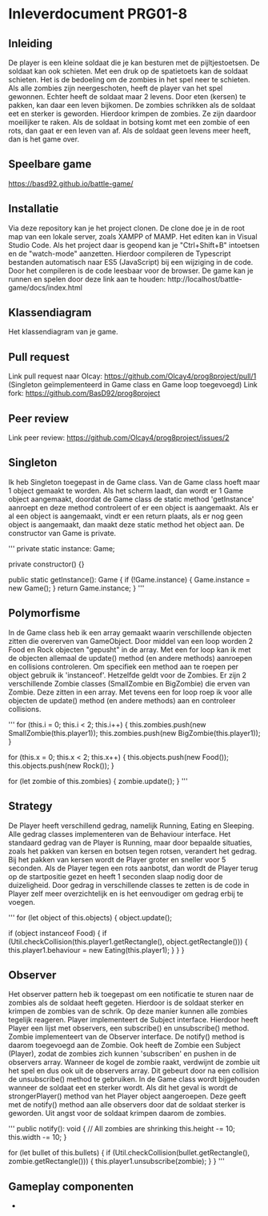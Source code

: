 # Inleverdocument PRG01-8

## Inleiding

De player is een kleine soldaat die je kan besturen met de pijltjestoetsen. De soldaat kan ook schieten. Met een druk op de spatietoets kan de soldaat schieten. Het is de bedoeling om de zombies in het spel neer te schieten. Als alle zombies zijn neergeschoten, heeft de player van het spel gewonnen. Echter heeft de soldaat maar 2 levens. Door eten (kersen) te pakken, kan daar een leven bijkomen. De zombies schrikken als de soldaat eet en sterker is geworden. Hierdoor krimpen de zombies. Ze zijn daardoor moeilijker te raken. Als de soldaat in botsing komt met een zombie of een rots, dan gaat er een leven van af. Als de soldaat geen levens meer heeft, dan is het game over.

## Speelbare game

https://basd92.github.io/battle-game/

## Installatie

Via deze repository kan je het project clonen. De clone doe je in de root map van een lokale server, zoals XAMPP of MAMP. Het editen kan in Visual Studio Code. Als het project daar is geopend kan je "Ctrl+Shift+B" intoetsen en de "watch-mode" aanzetten. Hierdoor compileren de Typescript bestanden automatisch naar ES5 (JavaScript) bij een wijziging in de code. Door het compileren is de code leesbaar voor de browser. De game kan je runnen en spelen door deze link aan te houden: http://localhost/battle-game/docs/index.html

## Klassendiagram

Het klassendiagram van je game.

## Pull request

Link pull request naar Olcay: https://github.com/Olcay4/prog8project/pull/1 (Singleton geïmplementeerd in Game class en Game loop toegevoegd)
Link fork: https://github.com/BasD92/prog8project

## Peer review

Link peer review: https://github.com/Olcay4/prog8project/issues/2

## Singleton

Ik heb Singleton toegepast in de Game class. Van de Game class hoeft maar 1 object gemaakt te worden. Als het scherm laadt, dan wordt er 1 Game object aangemaakt, doordat de Game class de static method 'getInstance' aanroept en deze method controleert of er een object is aangemaakt. Als er al een object is aangemaakt, vindt er een return plaats, als er nog geen object is aangemaakt, dan maakt deze static method het object aan. De constructor van Game is private.

'''
private static instance: Game;

private constructor() {}

public static getInstance(): Game {
  if (!Game.instance) {
    Game.instance = new Game();
  }
  return Game.instance;
}
'''

## Polymorfisme

In de Game class heb ik een array gemaakt waarin verschillende objecten zitten die overerven van GameObject. Door middel van een loop worden 2 Food en Rock objecten "gepusht" in de array. Met een for loop kan ik met de objecten allemaal de update() method (en andere methods) aanroepen en collisions controleren. Om specifiek een method aan te roepen per object gebruik ik 'instanceof'. Hetzelfde geldt voor de Zombies. Er zijn 2 verschillende Zombie classes (SmallZombie en BigZombie) die erven van Zombie. Deze zitten in een array. Met tevens een for loop roep ik voor alle objecten de update() method (en andere methods) aan en controleer collisions.

'''
for (this.i = 0; this.i < 2; this.i++) {
  this.zombies.push(new SmallZombie(this.player1));
  this.zombies.push(new BigZombie(this.player1));
}

for (this.x = 0; this.x < 2; this.x++) {
  this.objects.push(new Food());
  this.objects.push(new Rock());
}

for (let zombie of this.zombies) {
  zombie.update();
}
'''

## Strategy

De Player heeft verschillend gedrag, namelijk Running, Eating en Sleeping. Alle gedrag classes implementeren van de Behaviour interface. Het standaard gedrag van de Player is Running, maar door bepaalde situaties, zoals het pakken van kersen en botsen tegen rotsen, verandert het gedrag. Bij het pakken van kersen wordt de Player groter en sneller voor 5 seconden. Als de Player tegen een rots aanbotst, dan wordt de Player terug op de startpositie gezet en heeft 1 seconden slaap nodig door de duizeligheid. Door gedrag in verschillende classes te zetten is de code in Player zelf meer overzichtelijk en is het eenvoudiger om gedrag erbij te voegen.

'''
for (let object of this.objects) {
  object.update();

  if (object instanceof Food) {
    if (Util.checkCollision(this.player1.getRectangle(), object.getRectangle())) {
      this.player1.behaviour = new Eating(this.player1);
    }
  }
}

## Observer

Het observer pattern heb ik toegepast om een notificatie te sturen naar de zombies als de soldaat heeft gegeten. Hierdoor is de soldaat sterker en krimpen de zombies van de schrik. Op deze manier kunnen alle zombies tegelijk reageren. Player implementeert de Subject interface. Hierdoor heeft Player een lijst met observers, een subscribe() en unsubscribe() method. Zombie implementeert van de Observer interface. De notify() method is daarom toegevoegd aan de Zombie. Ook heeft de Zombie een Subject (Player), zodat de zombies zich kunnen 'subscriben' en pushen in de observers array. Wanneer de kogel de zombie raakt, verdwijnt de zombie uit het spel en dus ook uit de observers array. Dit gebeurt door na een collision de unsubscribe() method te gebruiken. In de Game class wordt bijgehouden wanneer de soldaat eet en sterker wordt. Als dit het geval is wordt de strongerPlayer() method van het Player object aangeroepen. Deze geeft met de notify() method aan alle observers door dat de soldaat sterker is geworden. Uit angst voor de soldaat krimpen daarom de zombies.

'''
public notify(): void {
  // All zombies are shrinking
  this.height -= 10;
  this.width -= 10;
}

for (let bullet of this.bullets) {
  if (Util.checkCollision(bullet.getRectangle(), zombie.getRectangle())) {
    this.player1.unsubscribe(zombie);
  }
}
'''

## Gameplay componenten

-